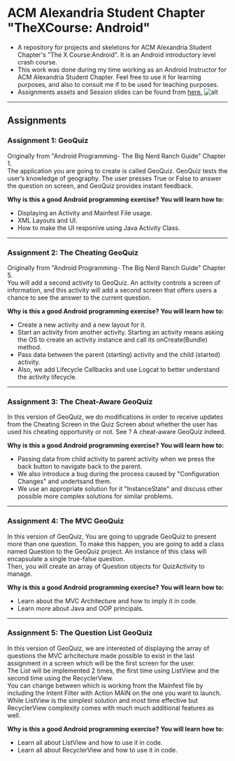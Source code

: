 # ACM Alexandria Student Chapter "TheXCourse: Android"
* A repository for projects and skeletons for ACM Alexandria Student Chapter's "The X Course:Android". It is an Android introductory level crash course. 
* This work was done during my time working as an Android Instructor for ACM Alexandria Student Chapter. Feel free to use it for learning purposes, and also to consult me if to be used for teaching purposes.
* Assignments assets and Session slides can be found from [here.](https://drive.google.com/open?id=0Bx-ZcSSpiEC0flBlWnJoTldrbFpOY1JDVXVuVVBaSVYzSnNSMk1NMFZJRF9RcHE0bzZtZ0k)
![alt](https://www.diygenius.com/wp-content/uploads/2015/06/android-apps-for-learning.jpg)
---
## Assignments
### Assignment 1: GeoQuiz
Originally from "Android Programming- The Big Nerd Ranch Guide" Chapter 1.  
The application you are going to create is called GeoQuiz. GeoQuiz tests the user’s knowledge of
geography. The user presses True or False to answer the question on screen, and GeoQuiz provides
instant feedback.

**Why is this a good Android programming exercise? You will learn how to:**

* Displaying an Activity and Mainfest File usage.
* XML Layouts and UI. 
* How to make the UI responive using Java Activity Class.
---
### Assignment 2: The Cheating GeoQuiz
Originally from "Android Programming- The Big Nerd Ranch Guide" Chapter 5.   
You will add a second activity to GeoQuiz. An activity controls a screen of information,
and this activity will add a second screen that offers users a chance to see the answer to the current
question.

**Why is this a good Android programming exercise? You will learn how to:**

* Create a new activity and a new layout for it.
* Start an activity from another activity. Starting an activity means asking the OS to create an
activity instance and call its onCreate(Bundle) method.
* Pass data between the parent (starting) activity and the child (started) activity.
* Also, we add Lifecycle Callbacks and use Logcat to better understand the activity lifecycle.
---
### Assignment 3: The Cheat-Aware GeoQuiz
In this version of GeoQuiz, we do modifications in order to receive updates from the Cheating Screen in the Quiz Screen about whether the user has used his cheating opportunity or not. See ? A cheat-aware GeoQuiz indeed.

**Why is this a good Android programming exercise? You will learn how to:**

* Passing data from child activity to parent activity when we press the back button to navigate back to the parent. 
* We also introduce a bug during the process caused by "Configuration Changes" and undertsand them.
* We use an appropriate solution for it "InstanceState" and discuss other possible more complex solutions for similar problems.
---
### Assignment 4: The MVC GeoQuiz
In this version of GeoQuiz, You are going to upgrade GeoQuiz to present more than one question.
To make this happen, you are going to add a class named Question to the GeoQuiz project. An instance of this class will encapsulate a single true-false question.  
Then, you will create an array of Question objects for QuizActivity to manage.

**Why is this a good Android programming exercise? You will learn how to:**

* Learn about the MVC Architecture and how to imply it in code. 
* Learn more about Java and OOP principals.
---
### Assignment 5: The Question List GeoQuiz
In this version of GeoQuiz, we are interested of displaying the array of questions the MVC arhcitecture made possible to exist in the last assignment in a screen which will be the first screen for the user.  
The List will be implemented 2 times, the first time using ListView and the second time using the RecyclerView.    
You can change between which is working from the Mainfest file by including the Intent Filter with Action MAIN on the one you want to launch. While ListView is the simplest solution and most time effective but RecyclerView complexity comes with much much additional features as well. 

**Why is this a good Android programming exercise? You will learn how to:**
* Learn all about ListView and how to use it in code.
* Learn all about RecyclerView and how to use it in code.
